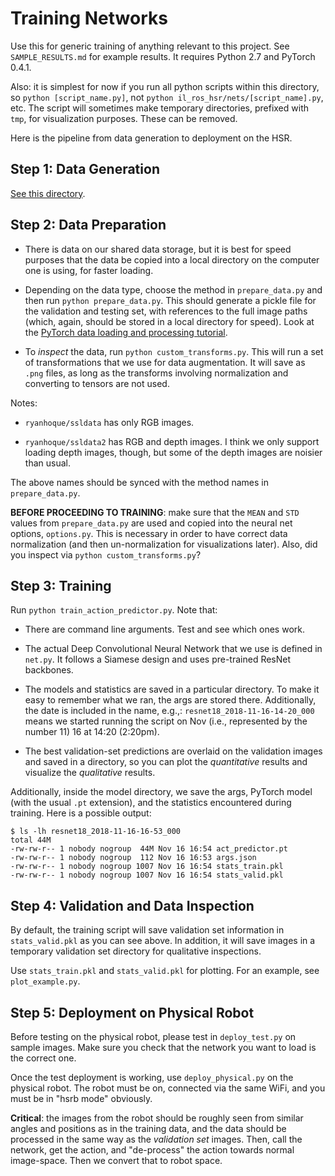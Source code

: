 # Training Networks

Use this for generic training of anything relevant to this project. See
`SAMPLE_RESULTS.md` for example results. It requires Python 2.7 and PyTorch
0.4.1.

Also: it is simplest for now if you run all python scripts within this
directory, so `python [script_name.py]`, not `python
il_ros_hsr/nets/[script_name].py`, etc. The script will sometimes make temporary
directories, prefixed with `tmp`, for visualization purposes. These can be
removed.

Here is the pipeline from data generation to deployment on the HSR.


## Step 1: Data Generation

[See this directory][1].


## Step 2: Data Preparation

- There is data on our shared data storage, but it is best for speed purposes
  that the data be copied into a local directory on the computer one is using,
  for faster loading.

- Depending on the data type, choose the method in `prepare_data.py` and then
  run `python prepare_data.py`. This should generate a pickle file for the
  validation and testing set, with references to the full image paths (which,
  again, should be stored in a local directory for speed). Look at the [PyTorch
  data loading and processing tutorial][2].

- To *inspect* the data, run `python custom_transforms.py`. This will run a set
  of transformations that we use for data augmentation. It will save as `.png`
  files, as long as the transforms involving normalization and converting to
  tensors are not used. 

Notes:

- `ryanhoque/ssldata` has only RGB images.

- `ryanhoque/ssldata2` has RGB and depth images. I think we only support loading
  depth images, though, but some of the depth images are noisier than usual.

The above names should be synced with the method names in `prepare_data.py`.

**BEFORE PROCEEDING TO TRAINING**: make sure that the `MEAN` and `STD` values
from `prepare_data.py` are used and copied into the neural net options,
`options.py`. This is necessary in order to have correct data normalization (and
then un-normalization for visualizations later). Also, did you inspect via
`python custom_transforms.py`?


## Step 3: Training

Run `python train_action_predictor.py`. Note that:

 
- There are command line arguments. Test and see which ones work.

- The actual Deep Convolutional Neural Network that we use is defined in
  `net.py`.  It follows a Siamese design and uses pre-trained ResNet backbones.

- The models and statistics are saved in a particular directory. To make it easy
  to remember what we ran, the args are stored there. Additionally, the date is
  included in the name, e.g.,: `resnet18_2018-11-16-14-20_000` means we started
  running the script on Nov (i.e., represented by the number 11) 16 at 14:20
  (2:20pm).

- The best validation-set predictions are overlaid on the validation images and
  saved in a directory, so you can plot the *quantitative* results and visualize
  the *qualitative* results.
 
Additionally, inside the model directory, we save the args, PyTorch model (with
the usual `.pt` extension), and the statistics encountered during training.
Here is a possible output:

```
$ ls -lh resnet18_2018-11-16-16-53_000
total 44M
-rw-rw-r-- 1 nobody nogroup  44M Nov 16 16:54 act_predictor.pt
-rw-rw-r-- 1 nobody nogroup  112 Nov 16 16:53 args.json
-rw-rw-r-- 1 nobody nogroup 1007 Nov 16 16:54 stats_train.pkl
-rw-rw-r-- 1 nobody nogroup 1007 Nov 16 16:54 stats_valid.pkl
```


## Step 4: Validation and Data Inspection

By default, the training script will save validation set information in
`stats_valid.pkl` as you can see above. In addition, it will save images in a
temporary validation set directory for qualitative inspections.

Use `stats_train.pkl` and `stats_valid.pkl` for plotting. For an example, see
`plot_example.py`.


## Step 5: Deployment on Physical Robot

Before testing on the physical robot, please test in `deploy_test.py` on sample
images. Make sure you check that the network you want to load is the correct
one.

Once the test deployment is working, use `deploy_physical.py` on the physical
robot. The robot must be on, connected via the same WiFi, and you must be in
"hsrb mode" obviously.

**Critical**: the images from the robot should be roughly seen from similar
angles and positions as in the training data, and the data should be processed
in the same way as the *validation set* images. Then, call the network, get the
action, and "de-process" the action towards normal image-space. Then we convert
that to robot space.


[1]:https://github.com/BerkeleyAutomation/IL_ROS_HSR/tree/master/scripts/ryan_data_collection
[2]:https://pytorch.org/tutorials/beginner/data_loading_tutorial.html

